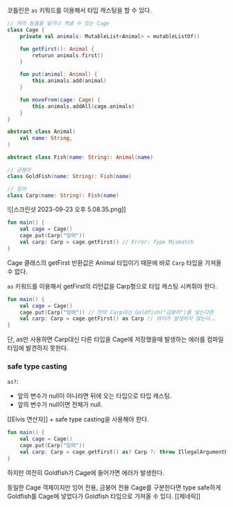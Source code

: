 코틀린은 `as` 키워드를 이용해서 타입 캐스팅을 할 수 있다.

```kotlin
// 여러 동물을 넣거나 꺼낼 수 있는 Cage
class Cage {
	private val animals: MutableList<Animal> = mutableListOf()

	fun getFirst(): Animal {
		returun animals.first()
	}

	fun put(animal: Animal) {
		this.animals.add(animal)
	}

	fun moveFrom(cage: Cage) {
		this.animals.addAll(cage.animals)
	}
}
```

```kotlin
abstract class Animal(
	val name: String,
)

abstract class Fish(name: String): Animal(name)

// 금붕어
class GoldFish(name: String): Fish(name)

// 잉어
class Carp(name: String): Fish(name)
```

![[스크린샷 2023-09-23 오후 5.08.35.png]]

```kotlin
fun main() {
	val cage = Cage()
	cage.put(Carp("잉어"))
	val carp: Carp = cage.getFirst() // Error: Type Mismatch
}
```
Cage 클래스의 getFirst 반환값은 Animal 타입이기 때문에 바로 `Carp` 타입을 가져올 수 없다.

`as` 키워드를 이용해서 getFirst의 리턴값을 Carp형으로 타입 캐스팅 시켜줘야 한다.
```kotlin
fun main() {
	val cage = Cage()
	cage.put(Carp("잉어")) // 만약 Carp대신 Goldfish("금붕어")를 넣는다면
	val carp: Carp = cage.getFirst() as Carp // 에러가 발생하지 않는다..
}
```

단, as만 사용하면 Carp대신 다른 타입을 Cage에 저장했을때 발생하는 에러를 컴파일타임에 발견하지 못한다.
### safe type casting
`as?`:
- 앞의 변수가 null이 아니라면 뒤에 오는 타입으로 타입 캐스팅.
- 앞의 변수가 null이면 전체가 null.

[[Elvis 연산자]] + safe type casting을 사용해야 한다.
```kotlin
fun main() {
	val cage = Cage()
	cage.put(Carp("잉어"))
	val carp: Carp = cage.getFirst() as? Carp ?: throw IllegalArgumentException()
}
```
하지만 여전히 Goldfish가 Cage에 들어가면 에러가 발생한다.

동일한 Cage 객체이지만 잉어 전용, 금붕어 전용 Cage를 구분한다면 type safe하게 Goldfish를 Cage에 넣었다가 Goldfish 타입으로 가져올 수 있다. [[제네릭]]